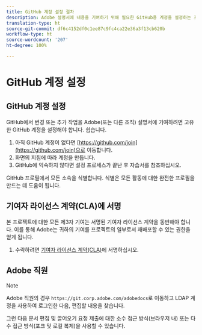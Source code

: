 ```yaml
---
title: GitHub 계정 설정 절차
description: Adobe 설명서에 내용을 기여하기 위해 필요한 GitHub용 계정을 설정하는 프로세스를 차근차근 수행합니다.
translation-type: ht
source-git-commit: df6c4152df0c1ee87c9fc4ca22e36a3f13cb620b
workflow-type: ht
source-wordcount: '207'
ht-degree: 100%

---
```



# GitHub 계정 설정

## GitHub 계정 설정

GitHub에서 변경 또는 추가 작업을 Adobe(또는 다른 조직) 설명서에 기여하려면 고유한 GitHub 계정을 설정해야 합니다. 쉽습니다.

1. 아직 GitHub 계정이 없다면 [https://github.com/join](https://github.com/join)으로 이동합니다.
1. 화면의 지침에 따라 계정을 만듭니다.
1. GitHub에 익숙하지 않다면 설정 프로세스가 끝난 후 자습서를 참조하십시오.

GitHub 프로필에서 모든 소속을 식별합니다. 식별은 모든 활동에 대한 완전한 프로필을 만드는 데 도움이 됩니다.

## 기여자 라이선스 계약(CLA)에 서명

본 프로젝트에 대한 모든 제3자 기여는 서명된 기여자 라이선스 계약을
동반해야 합니다. 이를 통해 Adobe는 귀하의 기여를 프로젝트의 일부로서
재배포할 수 있는 권한을 얻게 됩니다.

1. 수락하려면 [기여자 라이선스 계약(CLA)](http://opensource.adobe.com/cla.html)에 서명하십시오.

## Adobe 직원

>[!NOTE]
>
>Adobe 직원의 경우 `https://git.corp.adobe.com/adobedocs`로 이동하고 LDAP 계정을 사용하여 로그인한 다음, 편집할 내용을 찾습니다.
>
>그런 다음 문서 편집 및 끌어오기 요청 제출에 대한 소수 접근 방식(브라우저 내) 또는 다수 접근 방식(포크 및 로컬 복제)을 사용할 수 있습니다.
